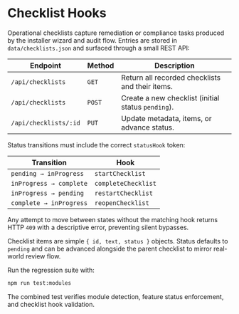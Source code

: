 # Checklist Hooks

Operational checklists capture remediation or compliance tasks produced by the installer wizard and audit flow. Entries are stored in `data/checklists.json` and surfaced through a small REST API:

| Endpoint | Method | Description |
| --- | --- | --- |
| `/api/checklists` | `GET` | Return all recorded checklists and their items. |
| `/api/checklists` | `POST` | Create a new checklist (initial status `pending`). |
| `/api/checklists/:id` | `PUT` | Update metadata, items, or advance status. |

Status transitions must include the correct `statusHook` token:

| Transition | Hook |
| --- | --- |
| `pending → inProgress` | `startChecklist` |
| `inProgress → complete` | `completeChecklist` |
| `inProgress → pending` | `restartChecklist` |
| `complete → inProgress` | `reopenChecklist` |

Any attempt to move between states without the matching hook returns HTTP `409` with a descriptive error, preventing silent bypasses.

Checklist items are simple `{ id, text, status }` objects. Status defaults to `pending` and can be advanced alongside the parent checklist to mirror real-world review flow.

Run the regression suite with:

```bash
npm run test:modules
```

The combined test verifies module detection, feature status enforcement, and checklist hook validation.

